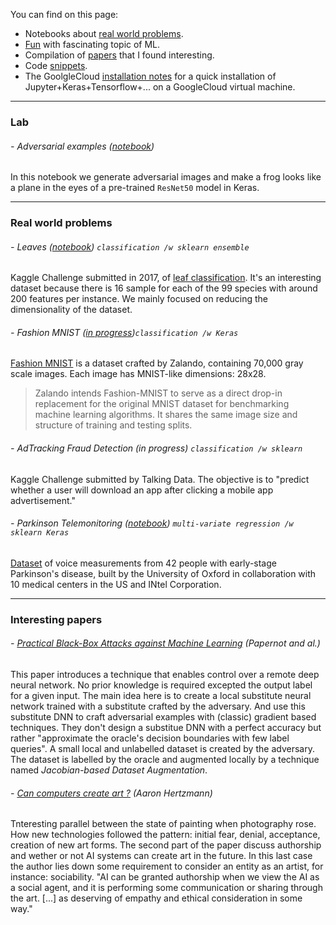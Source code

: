 You can find on this page:
- Notebooks about [real world problems](https://maxpv.github.io/#real-world-problems).
- [Fun](https://maxpv.github.io/#lab) with fascinating topic of ML.
- Compilation of [papers](https://maxpv.github.io/#interesting-papers) that I found interesting.
- Code [snippets](snippets.md).
- The GoolgleCloud [installation notes](installation.md) for a quick installation of Jupyter+Keras+Tensorflow+... on a GoogleCloud virtual machine.

---- 

### Lab
###### - Adversarial examples ([notebook](https://github.com/maxpv/maxpv.github.io/blob/master/notebooks/Adversarial_ResNet50.ipynb))
In this notebook we generate adversarial images and make a frog looks like a plane in the eyes of a pre-trained `ResNet50` model in Keras.

----

### Real world problems
###### - Leaves ([notebook](https://github.com/maxpv/maxpv.github.io/blob/master/notebooks/leaves.ipynb)) `classification /w sklearn ensemble`
Kaggle Challenge submitted in 2017, of [leaf classification](https://www.kaggle.com/c/leaf-classification/data). It's an interesting dataset because there is 16 sample for each of the 99 species with around 200 features per instance. We mainly focused on reducing the dimensionality of the dataset.

###### - Fashion MNIST ([in progress](https://www.kaggle.com/mountainguest/fashion-keras-mnist))`classification /w Keras`
[Fashion MNIST](https://github.com/zalandoresearch/fashion-mnist) is a dataset crafted by Zalando, containing 70,000 gray scale images. Each image has MNIST-like dimensions: 28x28.
> Zalando intends Fashion-MNIST to serve as a direct drop-in replacement for the original MNIST dataset for benchmarking machine learning algorithms. It shares the same image size and structure of training and testing splits.

###### - AdTracking Fraud Detection (in progress) `classification /w sklearn`
Kaggle Challenge submitted by Talking Data. The objective is to "predict whether a user will download an app after clicking a mobile app advertisement."

###### - Parkinson Telemonitoring ([notebook](https://www.kaggle.com/mountainguest/parkinson-telemonitoring-regression-with-keras)) `multi-variate regression /w sklearn Keras`
[Dataset](https://archive.ics.uci.edu/ml/datasets/Parkinsons+Telemonitoring) of voice measurements from 42 people with early-stage Parkinson's disease, built by the University of Oxford in collaboration with 10 medical centers in the US and INtel Corporation.

----

### Interesting papers

###### - [Practical Black-Box Attacks against Machine Learning](https://arxiv.org/abs/1602.02697) (Papernot and al.)
This paper introduces a technique that enables control over a remote deep neural network. No prior knowledge is required excepted the output label for a given input. The main idea here is to create a local substitute neural network trained with a substitute crafted by the adversary. And  use this substitute DNN to craft adversarial examples with (classic) gradient based techniques. They don't design a substitue DNN with a perfect accuracy but rather "approximate the oracle's decision boundaries with few label queries". A small local and unlabelled dataset is created by the adversary. The dataset is labelled by the oracle and augmented locally by a technique named *Jacobian-based Dataset Augmentation*.

###### - [Can computers create art ?](https://arxiv.org/abs/1801.04486) (Aaron Hertzmann)
Tnteresting parallel between the state of painting when photography rose. How new technologies followed the pattern: initial fear, denial, acceptance, creation of new art forms. The second part of the paper discuss authorship and wether or not AI systems can create art in the future. In this last case the author lies down some requirement to consider an entity as an artist, for instance: sociability. "AI can be granted authorship when we view the AI as a social agent, and it is performing some communication or sharing through the art. [...] as deserving of empathy and ethical consideration in some way."
